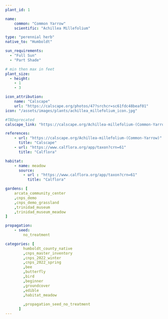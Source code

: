 ```yaml
---
plant_id: 1

name: 
    common: "Common Yarrow"
    scientific: "Achillea Millefolium"

type: "perennial herb"
native_to: "Humboldt"

sun_requirements:
  - "Full Sun"
  - "Part Shade"

# min then max in feet
plant_size:
  - height: 
    - 1
    - 3

icon_attribution: 
    name: "Calscape"
    url: "https://calscape.org/photos/47?srchcr=sc61fdc48beaf01"
icon: "/assets/images/plants/achillea_millefolium_icon.jpg" 

#TBDeprecated
calscape_link: "https://calscape.org/Achillea-millefolium-(Common-Yarrow)"

references:
    - url: "https://calscape.org/Achillea-millefolium-(Common-Yarrow)"
      title: "Calscape"
    - url: "https://www.calflora.org/app/taxon?crn=61"
      title: "Calflora"

habitat: 
    - name: meadow
      source: 
        - url : "https://www.calflora.org/app/taxon?crn=61"
          title: "Calflora"

gardens: [ 
    arcata_community_center
    ,cnps_demo
    ,cnps_demo_grassland
    ,trinidad_museum
    ,trinidad_museum_meadow
]

propagation: 
    - seed: 
        no_treatment

categories: [
        humboldt_county_native
        ,cnps_master_inventory
        ,cnps_2022_winter
        ,cnps_2022_spring
        ,bee
        ,butterfly
        ,bird
        ,beginner
        ,groundcover
        ,edible
        ,habitat_meadow
        
        ,propagation_seed_no_treatment
      ]
---
```


